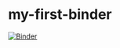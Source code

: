 # my-first-binder

[![Binder](https://mybinder.org/badge_logo.svg)](https://mybinder.org/v2/gh/Anu3475/my-first-binder/HEAD)
